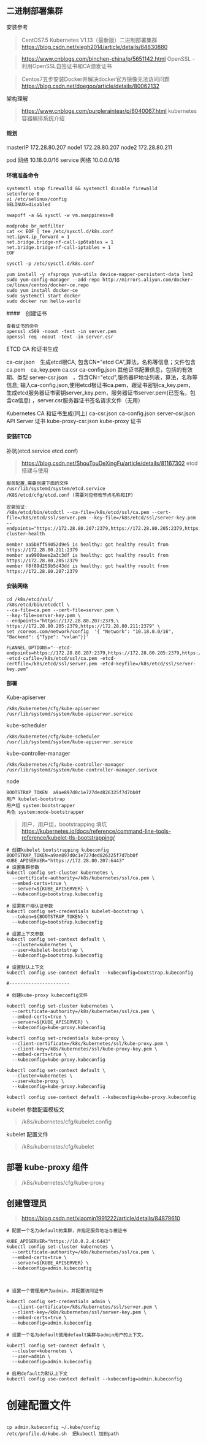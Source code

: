 

## 二进制部署集群

安装参考
>CentOS7.5 Kubernetes V1.13（最新版）二进制部署集群
>https://blog.csdn.net/xiegh2014/article/details/84830880

>https://www.cnblogs.com/binchen-china/p/5651142.html
>OpenSSL - 利用OpenSSL自签证书和CA颁发证书

>Centos7五步安装Docker并解决docker官方镜像无法访问问题
>https://blog.csdn.net/doegoo/article/details/80062132

架构理解
> https://www.cnblogs.com/purpleraintear/p/6040067.html
> kubernetes容器编排系统介绍


#### 规划

masterIP 172.28.80.207
node1 172.28.80.207
node2 172.28.80.211

pod 网络  10.18.0.0/16
service 网络 10.0.0.0/16


#### 环境准备命令

```
systemctl stop firewalld && systemctl disable firewalld
setenforce 0
vi /etc/selinux/config
SELINUX=disabled

swapoff -a && sysctl -w vm.swappiness=0

modprobe br_netfilter
cat << EOF | tee /etc/sysctl.d/k8s.conf
net.ipv4.ip_forward = 1
net.bridge.bridge-nf-call-ip6tables = 1
net.bridge.bridge-nf-call-iptables = 1
EOF

sysctl -p /etc/sysctl.d/k8s.conf

yum install -y xfsprogs yum-utils device-mapper-persistent-data lvm2
sudo yum-config-manager --add-repo http://mirrors.aliyun.com/docker-ce/linux/centos/docker-ce.repo
sudo yum install docker-ce
sudo systemctl start docker
sudo docker run hello-world
```


####　创建证书

```
查看证书的命令
openssl x509 -noout -text -in server.pem
openssl req -noout -text -in server.csr
```

ETCD CA 和证书生成

ca-csr.json　生成etcd根CA, 包含CN="etcd CA",算法，名称等信息；文件包含ca.pem　ca_key.pem ca.csr
ca-config.json 其他证书配置信息，包括的有效期、类型
server-csr.json　，包含CN="etcd",服务器IP地址列表，算法，名称等信息; 输入ca-config.json,使用etcd根证书ca.pem，跟证书密钥ca_key.pem，
                    生成etcd服务器证书密钥server_key.pem，服务器证书server.pem(已签名，包含ca信息) ，server.csr服务器证书签名请求文件（无用）

Kubernetes CA 和证书生成(同上)
ca-csr.json
ca-config.json
server-csr.json　　API Server 证书
kube-proxy-csr.json kube-proxy 证书



#### 安装ETCD

补坑(etcd.service etcd.conf)
>https://blog.csdn.net/ShouTouDeXingFu/article/details/81167302 etcd 搭建与使用

```
服务配置,需要创建下面的文件
/usr/lib/systemd/system/etcd.service
/K8S/etcd/cfg/etcd.conf (需要对应修改节点名称和IP)

安装验证:
/k8s/etcd/bin/etcdctl --ca-file=/k8s/etcd/ssl/ca.pem --cert-file=/k8s/etcd/ssl/server.pem --key-file=/k8s/etcd/ssl/server-key.pem --endpoints="https://172.28.80.207:2379,https://172.28.80.205:2379,https://172.28.80.211:2379" cluster-health

member aa5b8ff59052d9e5 is healthy: got healthy result from https://172.28.80.211:2379
member aa9960aee2a3c3df is healthy: got healthy result from https://172.28.80.205:2379
member f8f89d259b5d43dd is healthy: got healthy result from https://172.28.80.207:2379

```

#### 安装网络

```
cd /k8s/etcd/ssl/
/k8s/etcd/bin/etcdctl \
--ca-file=ca.pem --cert-file=server.pem \
--key-file=server-key.pem \
--endpoints="https://172.28.80.207:2379,\
https://172.28.80.205:2379,https://172.28.80.211:2379" \
set /coreos.com/network/config  '{ "Network": "10.18.0.0/16", "Backend": {"Type": "vxlan"}}'

FLANNEL_OPTIONS="--etcd-endpoints=https://172.28.80.207:2379,https://172.28.80.205:2379,https://172.28.80.211:2379 -etcd-cafile=/k8s/etcd/ssl/ca.pem -etcd-certfile=/k8s/etcd/ssl/server.pem -etcd-keyfile=/k8s/etcd/ssl/server-key.pem"

```

#### 部署

Kube-apiserver
```
/k8s/kubernetes/cfg/kube-apiserver
/usr/lib/systemd/system/kube-apiserver.service
````
kube-scheduler
```
/k8s/kubernetes/cfg/kube-scheduler
/usr/lib/systemd/system/kube-apiserver.service
```
kube-controller-manager
```
/k8s/kubernetes/cfg/kube-controller-manager
/usr/lib/systemd/system/kube-controller-manager.serivce
```

node
```
BOOTSTRAP_TOKEN  a9ae897d0c1e727ded826325f7d7bb0f
用户 kubelet-bootstrap
用户组 system:bootstrapper
角色 system:node-bootstrapper　
```
> 用户，用户组，bootstrapping 填坑
> https://kubernetes.io/docs/reference/command-line-tools-reference/kubelet-tls-bootstrapping/


```
# 创建kubelet bootstrapping kubeconfig
BOOTSTRAP_TOKEN=a9ae897d0c1e727ded826325f7d7bb0f
KUBE_APISERVER="https://172.28.80.207:6443"
# 设置集群参数
kubectl config set-cluster kubernetes \
  --certificate-authority=/k8s/kubernetes/ssl/ca.pem \
  --embed-certs=true \
  --server=${KUBE_APISERVER} \
  --kubeconfig=bootstrap.kubeconfig

# 设置客户端认证参数
kubectl config set-credentials kubelet-bootstrap \
  --token=${BOOTSTRAP_TOKEN} \
  --kubeconfig=bootstrap.kubeconfig

# 设置上下文参数
kubectl config set-context default \
  --cluster=kubernetes \
  --user=kubelet-bootstrap \
  --kubeconfig=bootstrap.kubeconfig

# 设置默认上下文
kubectl config use-context default --kubeconfig=bootstrap.kubeconfig

#----------------------

# 创建kube-proxy kubeconfig文件

kubectl config set-cluster kubernetes \
  --certificate-authority=/k8s/kubernetes/ssl/ca.pem \
  --embed-certs=true \
  --server=${KUBE_APISERVER} \
  --kubeconfig=kube-proxy.kubeconfig

kubectl config set-credentials kube-proxy \
  --client-certificate=/k8s/kubernetes/ssl/kube-proxy.pem \
  --client-key=/k8s/kubernetes/ssl/kube-proxy-key.pem \
  --embed-certs=true \
  --kubeconfig=kube-proxy.kubeconfig

kubectl config set-context default \
  --cluster=kubernetes \
  --user=kube-proxy \
  --kubeconfig=kube-proxy.kubeconfig

kubectl config use-context default --kubeconfig=kube-proxy.kubeconfig

```


 kubelet 参数配置模板文
 > /k8s/kubernetes/cfg/kubelet.config

 kubelet 配置文件
> /k8s/kubernetes/cfg/kubelet



## 部署 kube-proxy 组件
> /k8s/kubernetes/cfg/kube-proxy

## 创建管理员
> https://blog.csdn.net/xiaomin1991222/article/details/84879610


```
# 配置一个名为default的集群，并指定服务地址与根证书

KUBE_APISERVER="https://10.0.2.4:6443"
kubectl config set-cluster kubernetes \
  --certificate-authority=/k8s/kubernetes/ssl/ca.pem \
  --embed-certs=true \
  --server=${KUBE_APISERVER} \
  --kubeconfig=admin.kubeconfig



# 设置一个管理用户为admin，并配置访问证书

kubectl config set-credentials admin \
  --client-certificate=/k8s/kubernetes/ssl/server.pem \
  --client-key=/k8s/kubernetes/ssl/server-key.pem \
  --embed-certs=true \
  --kubeconfig=admin.kubeconfig

# 设置一个名为default使用default集群与admin用户的上下文，

kubectl config set-context default \
  --cluster=kubernetes \
  --user=admin \
  --kubeconfig=admin.kubeconfig

# 启用default为默认上下文
kubectl config use-context default --kubeconfig=admin.kubeconfig
```

# 创建配置文件

```

cp admin.kubeconfig ~/.kube/config
/etc/profile.d/kube.sh  把kubectl 加到path

```
